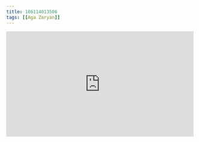 ```yaml
---
title: 186114013506
tags: [[Aga Zaryan]]
---
```

<iframe allow="accelerometer; autoplay; clipboard-write; encrypted-media; gyroscope; picture-in-picture" allowfullscreen="" frameborder="0" height="281" id="youtube_iframe" src="https://www.youtube.com/embed/P0OAezfdmG8?feature=oembed&amp;enablejsapi=1&amp;origin=https://safe.txmblr.com&amp;wmode=opaque" width="500"></iframe>
